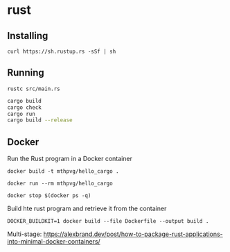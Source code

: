 # rust


## Installing

`curl https://sh.rustup.rs -sSf | sh`


## Running

`rustc src/main.rs`

```zsh
cargo build
cargo check
cargo run
cargo build --release
```

## Docker

Run the Rust program in a Docker container
```
docker build -t mthpvg/hello_cargo .

docker run --rm mthpvg/hello_cargo

docker stop $(docker ps -q)
```

Build hte rust program and retrieve it from the container
```
DOCKER_BUILDKIT=1 docker build --file Dockerfile --output build .
```

Multi-stage: https://alexbrand.dev/post/how-to-package-rust-applications-into-minimal-docker-containers/
